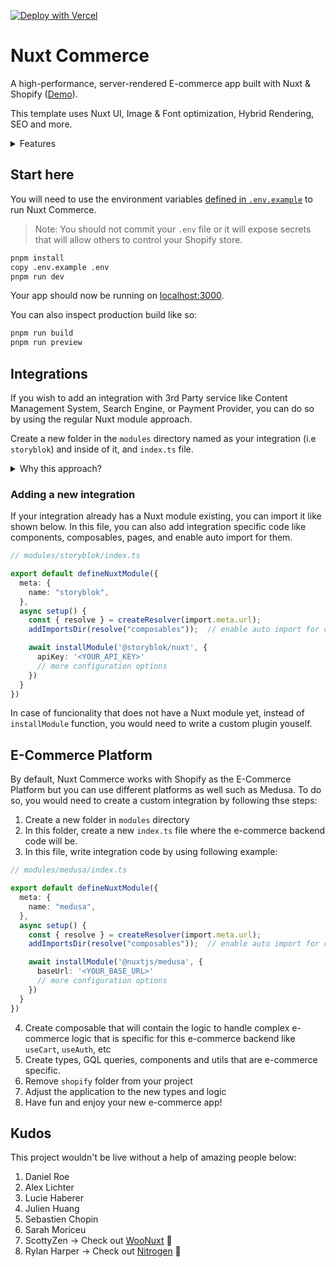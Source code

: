 [![Deploy with Vercel](https://vercel.com/button)](https://vercel.com/new/clone?repository-url=https%3A%2F%2Fgithub.com%2FBaroshem%2Fnuxt-commerce&project-name=commerce&repo-name=commerce&demo-title=Nuxt%20Commerce&demo-url=https%3A%2F%2Fnuxt-commerce.dev)

# Nuxt Commerce

A high-performance, server-rendered E-commerce app built with Nuxt & Shopify ([Demo](https://www.nuxt-commerce.dev)).

This template uses Nuxt UI, Image & Font optimization, Hybrid Rendering, SEO and more.

<details>
<summary>Features</summary>

Nuxt Commerce comes with several useful features out of the box:
1. [Nuxt UI](https://ui.nuxt.com/) - A UI Library for Modern Web Apps.
2. [GraphQL Client](https://nuxt-graphql-client.web.app/) - Minimal GraphQL Client + Code Generation
3. [Image Optimization](https://image.nuxtjs.org/) - Resize and transform your images using built-in optimizer or your favorite images CDN
4. [Fonts](https://font.nuxt.com/) - Deliver optimized fonts for better performance
5. [Hybrid rendering](https://nuxt.com/docs/guide/concepts/rendering#hybrid-rendering) - Set different caching rules and rendering modes per route using Route Rules
6. [SEO](https://nuxtseo.com/) - Simple configuration for Sitemap.xml, Robots.txt, Meta, and OG Images
7. [JSON-LD](https://json-ld.org/) - Lightweight Linked Data format for products
</details>


## Start here

You will need to use the environment variables [defined in `.env.example`](.env.example) to run Nuxt Commerce.

> Note: You should not commit your `.env` file or it will expose secrets that will allow others to control your Shopify store.

```bash
pnpm install
copy .env.example .env
pnpm run dev
```

Your app should now be running on [localhost:3000](http://localhost:3000/).

You can also inspect production build like so:

```bash
pnpm run build
pnpm run preview
```

## Integrations

If you wish to add an integration with 3rd Party service like Content Management System, Search Engine, or Payment Provider, you can do so by using the regular Nuxt module approach.

Create a new folder in the `modules` directory named as your integration (i.e `storyblok`) and inside of it, and `index.ts` file.

<details>
<summary>Why this approach?</summary>

*Normally, you could just install the modules and plugins directly inside the global `nuxt.config.ts` but as your application grows, it could become much harder to maintain the project. By following the `modules` approach defined by Nuxt you can easily extract domain code into separate module that wraps components, composables, types, and overall integration configuration*
</details>

### Adding a new integration

If your integration already has a Nuxt module existing, you can import it like shown below. In this file, you can also add integration specific code like components, composables, pages, and enable auto import for them.

```ts
// modules/storyblok/index.ts

export default defineNuxtModule({
  meta: {
    name: "storyblok",
  },
  async setup() {
    const { resolve } = createResolver(import.meta.url);
    addImportsDir(resolve("composables"));  // enable auto import for components/composables/types

    await installModule('@storyblok/nuxt', {
      apiKey: '<YOUR_API_KEY>'
      // more configuration options
    })
  }
})
```

In case of funcionality that does not have a Nuxt module yet, instead of `installModule` function, you would need to write a custom plugin youself.

## E-Commerce Platform

By default, Nuxt Commerce works with Shopify as the E-Commerce Platform but you can use different platforms as well such as Medusa. To do so, you would need to create a custom integration by following thse steps:

1. Create a new folder in `modules` directory
2. In this folder, create a new `index.ts` file where the e-commerce backend code will be.
3. In this file, write integration code by using following example:

```ts
// modules/medusa/index.ts

export default defineNuxtModule({
  meta: {
    name: "medusa",
  },
  async setup() {
    const { resolve } = createResolver(import.meta.url);
    addImportsDir(resolve("composables"));  // enable auto import for components/composables/types

    await installModule('@nuxtjs/medusa', {
      baseUrl: '<YOUR_BASE_URL>'
      // more configuration options
    })
  }
})
```

4. Create composable that will contain the logic to handle complex e-commerce logic that is specific for this e-commerce backend like `useCart`, `useAuth`, etc
5. Create types, GQL queries, components and utils that are e-commerce specific.
6. Remove `shopify` folder from your project
7. Adjust the application to the new types and logic
8. Have fun and enjoy your new e-commerce app!

## Kudos

This project wouldn't be live without a help of amazing people below:

1. Daniel Roe
2. Alex Lichter
3. Lucie Haberer
4. Julien Huang
5. Sebastien Chopin
6. Sarah Moriceu
7. ScottyZen -> Check out [WooNuxt](https://woonuxt.com/) 🚀
8. Rylan Harper -> Check out [Nitrogen](https://github.com/rylanharper/Nitrogen) 🚀